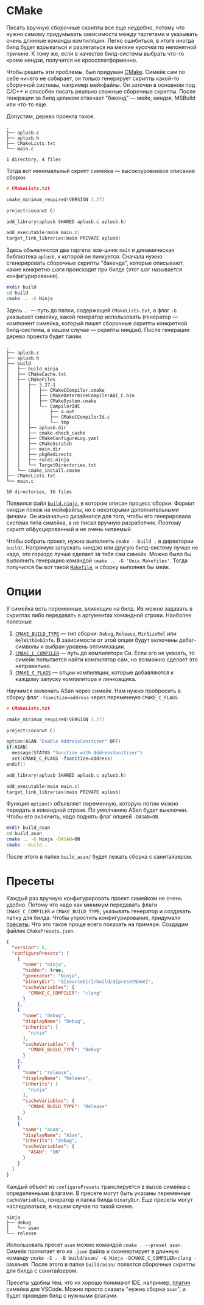 # CMake

Писать вручную сборочные скрипты все еще неудобно, потому что нужно самому
придумывать зависимости между таргетами и указывать очень длинные команды
компиляции. Легко ошибиться, в итоге иногда билд будет взрываться и разлетаться
на мелкие кусочки по непонятной причине. К тому же, если в качестве билд-системы
выбрать что-то кроме ниндзи, получится не кроссплатформенно.

Чтобы решить эти проблемы, был придуман [CMake](https://cmake.org/). Симейк сам
по себе ничего не собирает, он только генерирует скрипты какой-то сборочной
системы, например мейкфайлы. Он заточен в основном под C/C++ и способен писать
реально сложные сборочные скрипты. После генерации за билд целиком отвечает
"бакенд" &mdash; мейк, ниндзя, MSBuild или что-то еще.

Допустим, дерево проекта такое.
```
.
├── aplusb.c
├── aplusb.h
├── CMakeLists.txt
└── main.c

1 directory, 4 files
```
Тогда вот минимальный скрипт симейка &mdash; высокоуровневое описание сборки.
```c
# CMakeLists.txt

cmake_minimum_required(VERSION 3.27)

project(coconut C)

add_library(aplusb SHARED aplusb.c aplusb.h)

add_executable(main main.c)
target_link_libraries(main PRIVATE aplusb)
```
Здесь объявляются два таргета: exe-шник `main` и динамическая библиотека
`aplusb`, к которой он линкуется. Сначала нужно сгенерировать сборочные скрипты
"бакенда", которые описывают, какие конкретно шаги происходят при билде (этот
шаг называется конфигурирование).
```bash
mkdir build
cd build
cmake .. -G Ninja
```
Здесь `..` &mdash; путь до папки, содержащей `CMakeLists.txt`, а флаг `-G`
указывает симейку, какой генератор использовать (генератор &mdash; компонент
симейка, который пишет сборочные скрипты конкретной билд-системы, в нашем случае
&mdash; скрипты ниндзи). После генерации дерево проекта будет таким.
```
.
├── aplusb.c
├── aplusb.h
├── build
│   ├── build.ninja
│   ├── CMakeCache.txt
│   ├── CMakeFiles
│   │   ├── 3.27.1
│   │   │   ├── CMakeCCompiler.cmake
│   │   │   ├── CMakeDetermineCompilerABI_C.bin
│   │   │   ├── CMakeSystem.cmake
│   │   │   └── CompilerIdC
│   │   │       ├── a.out
│   │   │       ├── CMakeCCompilerId.c
│   │   │       └── tmp
│   │   ├── aplusb.dir
│   │   ├── cmake.check_cache
│   │   ├── CMakeConfigureLog.yaml
│   │   ├── CMakeScratch
│   │   ├── main.dir
│   │   ├── pkgRedirects
│   │   ├── rules.ninja
│   │   └── TargetDirectories.txt
│   └── cmake_install.cmake
├── CMakeLists.txt
└── main.c

10 directories, 16 files
```
Появился файл [`build.ninja`](build.ninja), в котором описан процесс сборки.
Формат ниндзи похож на мейкфайлы, но с некоторыми дополнительными фичами. Он
изначально дизайнился для того, чтобы его генерировала система типа симейка, а
не писал вручную разработчик. Поэтому скрипт обфусцированный и не очень
читаемый.

Чтобы собрать проект, нужно выполнить `cmake --build .` в директории `build/`.
Напрямую запускать ниндзю или другую билд-систему лучше не надо, это гораздо
лучше сделает за тебя сам симейк. Можно было бы выполнить генерацию командой
`cmake .. -G 'Unix Makefiles'`. Тогда получился бы вот такой
[`Makefile`](Makefile), и сборку выполнял бы мейк.

# Опции

У симейка есть переменные, влияющие на билд. Их можно задавать в скриптах
либо передавать в аргументах командной строки. Наиболее полезные
1. [`CMAKE_BUILD_TYPE`](https://cmake.org/cmake/help/latest/variable/CMAKE_BUILD_TYPE.html)
   &mdash; тип сборки: `Debug`, `Release`, `MinSizeRel` или `RelWithDebInfo`. В
   зависимости от этой опции будут включены дебаг-символы и выбран уровень
   оптимизации.
1. [`CMAKE_C_COMPILER`](https://cmake.org/cmake/help/latest/variable/CMAKE_LANG_COMPILER.html)
   &mdash; путь до компилятора Си. Если его не указать, то симейк попытается
   найти компилятор сам, но возможно сделает это неправильно.
1. [`CMAKE_C_FLAGS`](https://cmake.org/cmake/help/latest/variable/CMAKE_LANG_FLAGS.html)
   &mdash; опции компиляции, которые добавляются к каждому запуску компилятора и
   линковщика.

Научимся включать ASan через симейк. Нам нужно пробросить в сборку флаг
`-fsanitize=address` через переменную `CMAKE_C_FLAGS`.
```c
# CMakeLists.txt

cmake_minimum_required(VERSION 3.27)

project(coconut C)

option(ASAN "Enable AddressSanitizer" OFF)
if(ASAN)
  message(STATUS "Sanitize with AddressSanitizer")
  set(CMAKE_C_FLAGS -fsanitize=address)
endif()

add_library(aplusb SHARED aplusb.c aplusb.h)

add_executable(main main.c)
target_link_libraries(main PRIVATE aplusb)
```
Функция `option()` объявляет переменную, которую потом можно передать в
командной строке. По умолчанию ASan будет выключен. Чтобы его включить, надо
поднять флаг опцией `-DASAN=ON`.
```bash
mkdir build_asan
cd build_asan
cmake .. -G Ninja -DASAN=ON
cmake --build .
```
После этого в папке `build_asan/` будет лежать сборка с санитайзером.

# Пресеты

Каждый раз вручную конфигурировать проект симейком не очень удобно. Потому что
надо как минимум передавать флаги `CMAKE_C_COMPILER` и `CMAKE_BUILD_TYPE`,
указывать генератор и создавать папку для билда. Чтобы упростить
конфигурирование, придумали
[пресеты](https://cmake.org/cmake/help/latest/manual/cmake-presets.7.html). Что
это такое проще всего показать на примере. Создадим файлик `CMakePresets.json`.
```json
{
  "version": 6,
  "configurePresets": [
    {
      "name": "ninja",
      "hidden": true,
      "generator": "Ninja",
      "binaryDir": "${sourceDir}/build/${presetName}",
      "cacheVariables": {
        "CMAKE_C_COMPILER": "clang"
      }
    },
    {
      "name": "debug",
      "displayName": "Debug",
      "inherits": [
        "ninja"
      ],
      "cacheVariables": {
        "CMAKE_BUILD_TYPE": "Debug"
      }
    },
    {
      "name": "release",
      "displayName": "Release",
      "inherits": [
        "ninja"
      ],
      "cacheVariables": {
        "CMAKE_BUILD_TYPE": "Release"
      }
    },
    {
      "name": "asan",
      "displayName": "ASan",
      "inherits": "debug",
      "cacheVariables": {
        "ASAN": "ON"
      }
    }
  ]
}
```

Каждый объект из `configurePresets` транслируется в вызов симейка с
определенными флагами. В пресете могут быть указаны переменные `cacheVariables`,
генератор и папка билда `binaryDir`. Еще пресеты могут наследоваться, в нашем
случае по такой схеме.
```
ninja
├── debug
│   └── asan
└── release
```
Использовать пресет `asan` можно командой `cmake . --preset asan`. Симейк
прочитает его из `.json` файла и сконвертирует в длинную команду `cmake
-S . -B build/asan/ -G Ninja -DCMAKE_C_COMPILER=clang -DASAN=ON`. После этого в
папке `build/asan/` появятся сборочные скрипты для билда с санитайзером.

Пресеты удобны тем, что их хорошо понимают IDE, например,
[плагин](https://marketplace.visualstudio.com/items?itemName=ms-vscode.cmake-tools)
симейка для VSCode. Можно просто сказать "нужна сборка `asan`", и будет проведен
билд с нужными флагами.